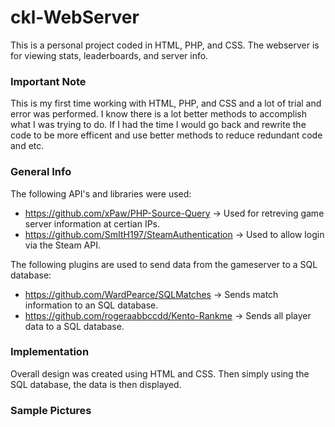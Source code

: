 # ckl-WebServer
This is a personal project coded in HTML, PHP, and CSS. The webserver is for viewing stats, leaderboards, and server info.

### Important Note
This is my first time working with HTML, PHP, and CSS and a lot of trial and error was performed. I know there is a lot better methods to accomplish what I was trying to do. If I had the time I would go back and rewrite the code to be more efficent and use better methods to reduce redundant code and etc.

### General Info
The following API's and libraries were used:
- https://github.com/xPaw/PHP-Source-Query -> Used for retreving game server information at certian IPs.
- https://github.com/SmItH197/SteamAuthentication -> Used to allow login via the Steam API.

The following plugins are used to send data from the gameserver to a SQL database:
- https://github.com/WardPearce/SQLMatches -> Sends match information to an SQL database.
- https://github.com/rogeraabbccdd/Kento-Rankme -> Sends all player data to a SQL database.

### Implementation
Overall design was created using HTML and CSS. Then simply using the SQL database, the data is then displayed.

### Sample Pictures
